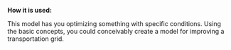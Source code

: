 **How it is used:**

This model has you optimizing something with specific conditions. Using the basic concepts, you could conceivably create
a model for improving a transportation grid.
